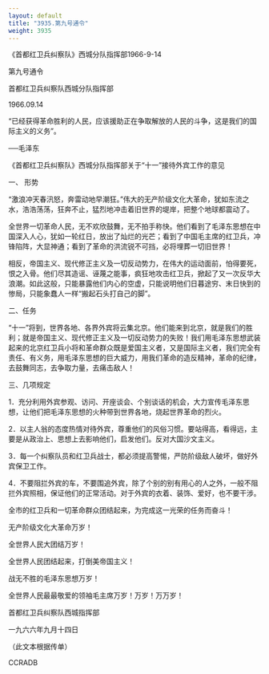```yaml
---
layout: default
title: "3935.第九号通令"
weight: 3935
---
```


《首都红卫兵纠察队》西城分队指挥部1966-9-14

第九号通令

首都红卫兵纠察队西城分队指挥部

1966.09.14

“已经获得革命胜利的人民，应该援助正在争取解放的人民的斗争，这是我们的国际主义的义务”。

──毛泽东

《首都红卫兵纠察队》西城分队指挥部关于“十一”接待外宾工作的意见

一、 形势

“激浪冲天春汛怒，奔雷动地早潮狂。”伟大的无产阶级文化大革命，犹如东流之水，浩浩荡荡，狂奔不止，猛烈地冲击着旧世界的堤岸，把整个地球都震动了。

全世界一切革命人民，无不欢欣鼓舞，无不拍手称快。他们看到了毛泽东思想在中国深入人心，犹如一轮红日，放出了灿烂的光芒；看到了中国毛主席的红卫兵，冲锋陷阵，大显神通；看到了革命的洪流锐不可挡，必将埋葬一切旧世界！

相反，帝国主义、现代修正主义及一切反动势力，在伟大的运动面前，怕得要死，恨之入骨。他们尽其造谣、诬蔑之能事，疯狂地攻击红卫兵，掀起了又一次反华大浪潮。如此这般，只能暴露他们内心的空虚，只能说明他们日暮途穷、末日快到的惨局，只能象蠢人一样“搬起石头打自己的脚”。

二、任务

“十一”将到，世界各地、各界外宾将云集北京。他们能来到北京，就是我们的胜利；就是帝国主义、现代修正主义及一切反动势力的失败！我们用毛泽东思想武装起来的北京红卫兵小将和革命群众既是爱国主义者，又是国际主义者，我们完全有责任、有义务，用毛泽东思想的巨大威力，用我们革命的造反精神，革命的纪律，去鼓舞同志，去争取力量，去痛击敌人！

三、几项规定

1．充分利用外宾参观、访问、开座谈会、个别谈话的机会，大力宣传毛泽东思想，让他们把毛泽东思想的火种带到世界各地，烧起世界革命的烈火。

2．以主人翁的态度热情对待外宾，尊重他们的风俗习惯。要站得高，看得远，主要是从政治上、思想上去影响他们，启发他们。反对大国沙文主义。

3．每一个纠察队员和红卫兵战士，都必须提高警惕，严防阶级敌人破坏，做好外宾保卫工作。

4．不要阻拦外宾的车，不要围追外宾，除了个别的别有用心的人之外，一般不阻拦外宾照相，保证他们的正常活动。对于外宾的衣着、装饰、爱好，也不要干涉。

全市的红卫兵和一切革命群众团结起来，为完成这一光荣的任务而奋斗！

无产阶级文化大革命万岁！

全世界人民大团结万岁！

全世界人民团结起来，打倒美帝国主义！

战无不胜的毛泽东思想万岁！

全世界人民最最敬爱的领袖毛主席万岁！万岁！万万岁！

首都红卫兵纠察队西城指挥部

一九六六年九月十四日

（此文本根据传单）

CCRADB


